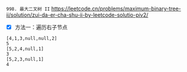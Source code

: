 
`998. 最大二叉树 II` https://leetcode.cn/problems/maximum-binary-tree-ii/solution/zui-da-er-cha-shu-ii-by-leetcode-solutio-piv2/
- [x] 方法一：遍历右子节点

```
[4,1,3,null,null,2]
5
[5,2,4,null,1]
3
[5,2,3,null,1]
4
```
